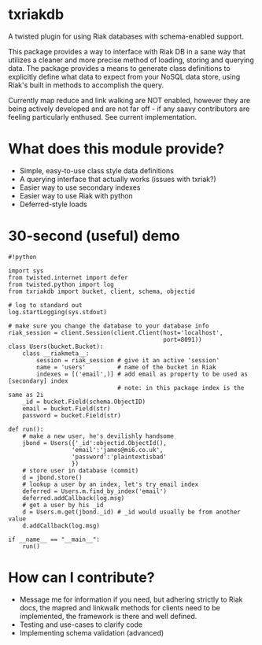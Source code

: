 txriakdb
========

A twisted plugin for using Riak databases with schema-enabled support.

This package provides a way to interface with Riak DB in a sane way that utilizes a cleaner and more precise method of loading, storing and querying data. The package provides a means to generate class definitions to explicitly define what data to expect from your NoSQL data store, using Riak's built in methods to accomplish the query.

Currently map reduce and link walking are NOT enabled, however they are being actively developed and are not far off - if any saavy contributors are feeling particularly enthused. See current implementation.

# What does this module provide?
- Simple, easy-to-use class style data definitions
- A querying interface that actually works (issues with txriak?)
- Easier way to use secondary indexes
- Easier way to use Riak with python
- Deferred-style loads

# 30-second (useful) demo
```
#!python

import sys
from twisted.internet import defer
from twisted.python import log
from txriakdb import bucket, client, schema, objectid

# log to standard out
log.startLogging(sys.stdout)

# make sure you change the database to your database info
riak_session = client.Session(client.Client(host='localhost',
                                            port=8091))
class Users(bucket.Bucket):
    class __riakmeta__:
        session = riak_session # give it an active 'session'
        name = 'users'         # name of the bucket in Riak
        indexes = [('email',)] # add email as property to be used as [secondary] index
                               # note: in this package index is the same as 2i
    _id = bucket.Field(schema.ObjectID)
    email = bucket.Field(str)
    password = bucket.Field(str)

def run():
    # make a new user, he's devilishly handsome
    jbond = Users({'_id':objectid.ObjectId(),
                  'email':'james@mi6.co.uk',
                  'password':'plaintextisbad'
                  })
    # store user in database (commit)
    d = jbond.store()
    # lookup a user by an index, let's try email index
    deferred = Users.m.find_by_index('email')
    deferred.addCallback(log.msg)
    # get a user by his _id
    d = Users.m.get(jbond._id) # _id would usually be from another value
    d.addCallback(log.msg)

if __name__ == "__main__":
    run()

```

# How can I contribute?
- Message me for information if you need, but adhering strictly to Riak docs, the mapred and linkwalk methods for clients need to be implemented, the framework is there and well defined.
- Testing and use-cases to clarify code
- Implementing schema validation (advanced)
